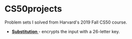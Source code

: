 # CS50projects
Problem sets I solved from Harvard's 2019 Fall CS50 course.


<ul>
  <li> <b> <a href="https://github.com/jonwow/CS50projects/blob/master/readability.c> Readability </a> </b> - determines what grade a person has to be in to understand the text.</li>
  <li> <b> <a href="https://github.com/jonwow/CS50projects/blob/master/substitution.c"> Substitution </a> </b> - encrypts the input with a 26-letter key.</li>
  
</ul>
  
